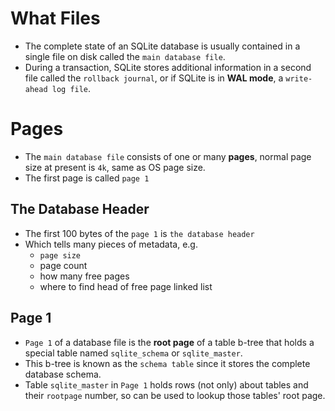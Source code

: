 # What Files
- The complete state of an SQLite database is usually contained in a single file on disk called the `main database file`.
- During a transaction, SQLite stores additional information in a second file called the `rollback journal`, or if SQLite is in **WAL mode**, a `write-ahead log file`.

# Pages
- The `main database file` consists of one or many **pages**, normal page size at present is `4k`, same as OS page size.
- The first page is called `page 1`

## The Database Header
- The first 100 bytes of the `page 1` is `the database header`
- Which tells many pieces of metadata, e.g.
  - `page size`
  - page count
  - how many free pages
  - where to find head of free page linked list

## Page 1
- `Page 1` of a database file is the **root page** of a table b-tree that holds a special table named `sqlite_schema` or `sqlite_master`.
- This b-tree is known as the `schema table` since it stores the complete database schema.
- Table `sqlite_master` in `Page 1` holds rows (not only) about tables and their `rootpage` number, so can be used to lookup those tables' root page.
